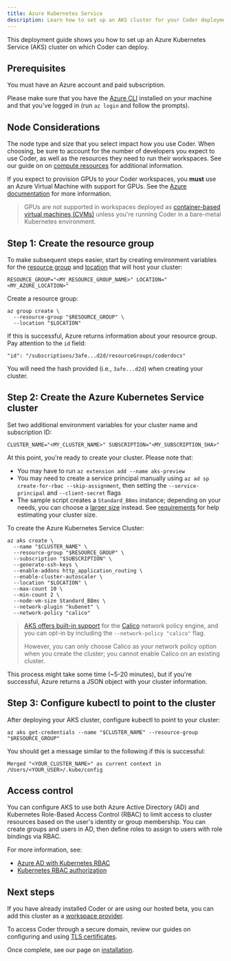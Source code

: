```yaml
---
title: Azure Kubernetes Service
description: Learn how to set up an AKS cluster for your Coder deployment.
---
```


This deployment guide shows you how to set up an Azure Kubernetes Service (AKS)
cluster on which Coder can deploy.

## Prerequisites

You must have an Azure account and paid subscription.

Please make sure that you have the
[Azure CLI](https://docs.microsoft.com/en-us/cli/azure/?view=azure-cli-latest)
installed on your machine and that you've logged in (run `az login` and follow
the prompts).

## Node Considerations

The node type and size that you select impact how you use Coder. When choosing,
be sure to account for the number of developers you expect to use Coder, as well
as the resources they need to run their workspaces. See our guide on on
[compute resources](../../guides/admin/resources.md) for additional information.

If you expect to provision GPUs to your Coder workspaces, you **must** use an
Azure Virtual Machine with support for GPUs. See the
[Azure documentation](https://docs.microsoft.com/en-us/azure/virtual-machines/sizes-gpu)
for more information.

> GPUs are not supported in workspaces deployed as
> [container-based virtual machines (CVMs)](../../workspaces/cvms.md) unless
> you're running Coder in a bare-metal Kubernetes environment.

## Step 1: Create the resource group

To make subsequent steps easier, start by creating environment variables for the
[resource group](https://docs.microsoft.com/en-us/azure/azure-resource-manager/management/manage-resource-groups-portal#what-is-a-resource-group)
and
[location](https://azure.microsoft.com/en-us/global-infrastructure/geographies/)
that will host your cluster:

```console
RESOURCE_GROUP="<MY_RESOURCE_GROUP_NAME>" LOCATION="<MY_AZURE_LOCATION>"
```

Create a resource group:

```console
az group create \
  --resource-group "$RESOURCE_GROUP" \
  --location "$LOCATION"
```

If this is successful, Azure returns information about your resource group. Pay
attention to the `id` field:

```console
"id": "/subscriptions/3afe...d2d/resourceGroups/coderdocs"
```

You will need the hash provided (i.e., `3afe...d2d`) when creating your cluster.

## Step 2: Create the Azure Kubernetes Service cluster

Set two additional environment variables for your cluster name and subscription
ID:

```console
CLUSTER_NAME="<MY_CLUSTER_NAME>" SUBSCRIPTION="<MY_SUBSCRIPTION_SHA>"
```

At this point, you're ready to create your cluster. Please note that:

- You may have to run `az extension add --name aks-preview`
- You may need to create a service principal manually using
  `az ad sp create-for-rbac --skip-assignment`, then setting the
  `--service-principal` and `--client-secret` flags
- The sample script creates a `Standard_B8ms` instance; depending on your needs,
  you can choose a
  [larger size](https://docs.microsoft.com/en-us/azure/virtual-machines/sizes-b-series-burstable)
  instead. See [requirements](../requirements.md) for help estimating your
  cluster size.

To create the Azure Kubernetes Service Cluster:

```console
az aks create \
  --name "$CLUSTER_NAME" \
  --resource-group "$RESOURCE_GROUP" \
  --subscription "$SUBSCRIPTION" \
  --generate-ssh-keys \
  --enable-addons http_application_routing \
  --enable-cluster-autoscaler \
  --location "$LOCATION" \
  --max-count 10 \
  --min-count 2 \
  --node-vm-size Standard_B8ms \
  --network-plugin "kubenet" \
  --network-policy "calico"
```

> [AKS offers built-in support](https://docs.microsoft.com/en-us/azure/aks/use-network-policies#create-an-aks-cluster-and-enable-network-policy)
> for the
> [Calico](https://docs.projectcalico.org/getting-started/kubernetes/managed-public-cloud/gke)
> network policy engine, and you can opt-in by including the
> `--network-policy "calico"` flag.
>
> However, you can only choose Calico as your network policy option when you
> create the cluster; you cannot enable Calico on an existing cluster.

This process might take some time (~5-20 minutes), but if you're successful,
Azure returns a JSON object with your cluster information.

## Step 3: Configure kubectl to point to the cluster

After deploying your AKS cluster, configure kubectl to point to your cluster:

```console
az aks get-credentials --name "$CLUSTER_NAME" --resource-group "$RESOURCE_GROUP"
```

You should get a message similar to the following if this is successful:

```console
Merged "<YOUR_CLUSTER_NAME>" as current context in /Users/<YOUR_USER>/.kube/config
```

## Access control

You can configure AKS to use both Azure Active Directory (AD) and Kubernetes
Role-Based Access Control (RBAC) to limit access to cluster resources based on
the user's identity or group membership. You can create groups and users in AD,
then define roles to assign to users with role bindings via RBAC.

For more information, see:

- [Azure AD with Kubernetes RBAC](https://docs.microsoft.com/en-us/azure/aks/azure-ad-rbac)
- [Kubernetes RBAC authorization](https://kubernetes.io/docs/reference/access-authn-authz/rbac/)

## Next steps

If you have already installed Coder or are using our hosted beta, you can add
this cluster as a
[workspace provider](../../admin/workspace-providers/deployment/index.md).

To access Coder through a secure domain, review our guides on configuring and
using [TLS certificates](../../guides/tls-certificates/index.md).

Once complete, see our page on [installation](../installation.md).
